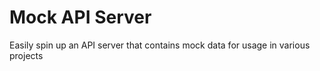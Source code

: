 # Mock API Server
Easily spin up an API server that contains mock data for usage in various projects
